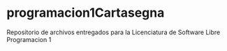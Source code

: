 # programacion1Cartasegna
Repositorio de archivos entregados para la Licenciatura de Software Libre Programacion 1 
